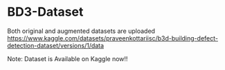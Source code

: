 # BD3-Dataset
Both original and augmented datasets are uploaded
https://www.kaggle.com/datasets/praveenkottariisc/b3d-building-defect-detection-dataset/versions/1/data

Note: Dataset is Available on Kaggle now!!
